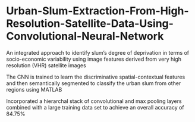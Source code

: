 # Urban-Slum-Extraction-From-High-Resolution-Satellite-Data-Using-Convolutional-Neural-Network

An integrated approach to identify slum’s degree of deprivation in terms of socio-economic variability using image features 
derived from very high resolution (VHR) satellite images

The CNN is trained to learn the discriminative spatial-contextual features and then semantically segmented to classify
the urban slum from other regions using MATLAB
 
Incorporated a hierarchal stack of convolutional and max pooling layers combined with a large training data set to achieve
an overall accuracy of 84.75%

